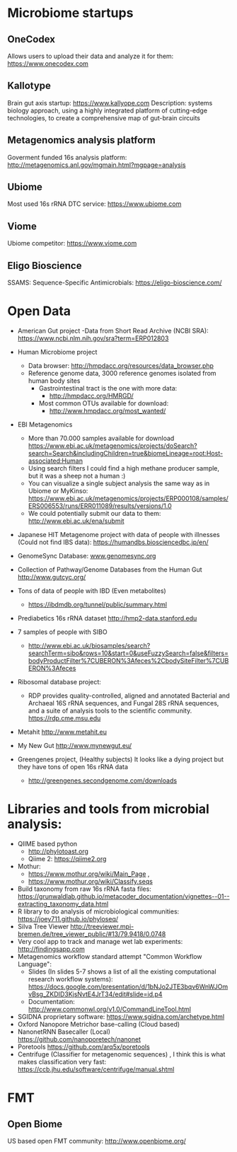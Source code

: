 # Microbiome startups

## OneCodex

Allows users to upload their data and analyze it for them: https://www.onecodex.com

## Kallotype

Brain gut axis startup: https://www.kallyope.com
Description: systems biology approach, using a highly integrated platform of cutting-edge technologies, to create a comprehensive map of gut-brain circuits

## Metagenomics analysis platform

Goverment funded 16s analysis platform: http://metagenomics.anl.gov/mgmain.html?mgpage=analysis

## Ubiome

Most used 16s rRNA DTC service: https://www.ubiome.com

## Viome

Ubiome competitor: https://www.viome.com

## Eligo Bioscience

SSAMS: Sequence-Specific Antimicrobials: https://eligo-bioscience.com/

# Open Data

- American Gut project
  -Data from Short Read Archive (NCBI SRA): https://www.ncbi.nlm.nih.gov/sra?term=ERP012803
 
- Human Microbiome project
  - Data browser: http://hmpdacc.org/resources/data_browser.php
  - Reference genome data, 3000 reference genomes isolated from human body sites
      - Gastrointestinal tract is the one with more data:
        - http://hmpdacc.org/HMRGD/
      - Most common OTUs available for download:
        - http://www.hmpdacc.org/most_wanted/

- EBI Metagenomics
  - More than 70.000 samples available for download
    https://www.ebi.ac.uk/metagenomics/projects/doSearch?search=Search&includingChildren=true&biomeLineage=root:Host-associated:Human
  - Using search filters I could find a high methane producer sample, but it was a sheep not a human :)
  - You can visualize a single subject analysis the same way as in Ubiome or MyKinso: https://www.ebi.ac.uk/metagenomics/projects/ERP000108/samples/ERS006553/runs/ERR011089/results/versions/1.0
  - We could potentially submit our data to them: http://www.ebi.ac.uk/ena/submit

- Japanese HIT Metagenome project with data of people with illnesses (Could not find IBS data):
     https://humandbs.biosciencedbc.jp/en/

- GenomeSync Database: www.genomesync.org

- Collection of Pathway/Genome Databases from the Human Gut http://www.gutcyc.org/

- Tons of data of people with IBD (Even metabolites)
  - https://ibdmdb.org/tunnel/public/summary.html

- Prediabetics 16s rRNA dataset
    http://hmp2-data.stanford.edu

- 7 samples of people with SIBO
  - http://www.ebi.ac.uk/biosamples/search?searchTerm=sibo&rows=10&start=0&useFuzzySearch=false&filters=bodyProductFilter%7CUBERON%3Afeces%2CbodySiteFilter%7CUBERON%3Afeces
  
- Ribosomal database project:
  - RDP provides quality-controlled, aligned and annotated Bacterial and Archaeal 16S rRNA sequences, and Fungal 28S rRNA sequences, and a suite of analysis tools to the scientific community. https://rdp.cme.msu.edu

- Metahit http://www.metahit.eu 
  
- My New Gut http://www.mynewgut.eu/
  
- Greengenes project, (Healthy subjects)
  It looks like a dying project but they have tons of open 16s rRNA data
  - http://greengenes.secondgenome.com/downloads

# Libraries and tools from microbial analysis:
  - QIIME based python 
    - http://phylotoast.org
    - Qiime 2: https://qiime2.org
  - Mothur: 
    - https://www.mothur.org/wiki/Main_Page , 
    - https://www.mothur.org/wiki/Classify.seqs
  - Build taxonomy from raw 16s rRNA fasta files: https://grunwaldlab.github.io/metacoder_documentation/vignettes--01--extracting_taxonomy_data.html
  - R library to do analysis of microbiological communities: https://joey711.github.io/phyloseq/
  - Silva Tree Viewer http://treeviewer.mpi-bremen.de/tree_viewer_public/#13/79.9418/0.0748
- Very cool app to track and manage wet lab experiments: http://findingsapp.com
- Metagenomics workflow standard attempt "Common Workflow Language":
    - Slides (In slides 5-7 shows a list of all the existing computational research workflow systems):  https://docs.google.com/presentation/d/1bNJo2JTE3bqv6WnWJOmvBsg_ZKDID3KjsNvtE4JrT34/edit#slide=id.p4
    - Documentation: http://www.commonwl.org/v1.0/CommandLineTool.html
- SGIDNA proprietary software: https://www.sgidna.com/archetype.html
 - Oxford Nanopore Metrichor base-calling (Cloud based) 
 - NanonetRNN Basecaller  (Local)  https://github.com/nanoporetech/nanonet
 - Poretools https://github.com/arq5x/poretools
 - Centrifuge (Classifier for metagenomic sequences) , I think this is what makes classification very fast: https://ccb.jhu.edu/software/centrifuge/manual.shtml

# FMT

## Open Biome

US based open FMT community: http://www.openbiome.org/
